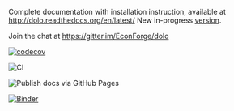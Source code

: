 Complete documentation with installation instruction, available at http://dolo.readthedocs.org/en/latest/
New in-progress [version](https://www.econforge.org/dolo.py).

Join the chat at https://gitter.im/EconForge/dolo

[![codecov](https://codecov.io/gh/EconForge/dolo.py/branch/master/graph/badge.svg?token=hLAd1OaTRp)](https://codecov.io/gh/EconForge/dolo.py)

![CI](https://github.com/EconForge/dolo.py/workflows/CI/badge.svg)

![Publish docs via GitHub Pages](https://github.com/EconForge/dolo.py/workflows/Publish%20docs%20via%20GitHub%20Pages/badge.svg)

[![Binder](https://mybinder.org/badge_logo.svg)](https://mybinder.org/v2/gh/EconForge/dolo.git/master?urlpath=lab)

